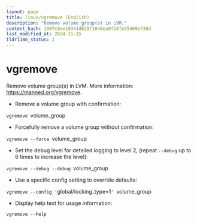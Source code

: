 ```yaml
---
layout: page
title: linux/vgremove (English)
description: "Remove volume group(s) in LVM."
content_hash: 1997c0ee18341d829f1048ea9f24fe55469e738d
last_modified_at: 2024-11-15
tldri18n_status: 2
---
```

# vgremove

Remove volume group(s) in LVM.
More information: <https://manned.org/vgremove>.

- Remove a volume group with confirmation:

`vgremove `<span class="tldr-var badge badge-pill bg-dark-lm bg-white-dm text-white-lm text-dark-dm font-weight-bold">volume_group</span>

- Forcefully remove a volume group without confirmation:

`vgremove --force `<span class="tldr-var badge badge-pill bg-dark-lm bg-white-dm text-white-lm text-dark-dm font-weight-bold">volume_group</span>

- Set the debug level for detailed logging to level 2, (repeat `--debug` up to 6 times to increase the level):

`vgremove --debug --debug `<span class="tldr-var badge badge-pill bg-dark-lm bg-white-dm text-white-lm text-dark-dm font-weight-bold">volume_group</span>

- Use a specific config setting to override defaults:

`vgremove --config '`<span class="tldr-var badge badge-pill bg-dark-lm bg-white-dm text-white-lm text-dark-dm font-weight-bold">global/locking_type=1</span>`' `<span class="tldr-var badge badge-pill bg-dark-lm bg-white-dm text-white-lm text-dark-dm font-weight-bold">volume_group</span>

- Display help text for usage information:

`vgremove --help`
